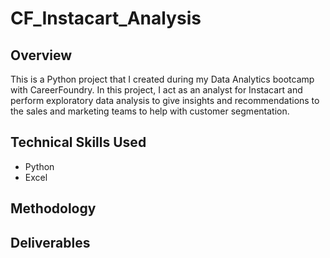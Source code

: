 # CF_Instacart_Analysis

## Overview

This is a Python project that I created during my Data Analytics bootcamp with CareerFoundry. In this project, I act as an analyst for Instacart and perform exploratory data analysis to give insights and recommendations to the sales and marketing teams to help with customer segmentation.

## Technical Skills Used
- Python
- Excel

## Methodology

## Deliverables
